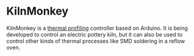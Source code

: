 KilnMonkey
==========

KilnMonkey is a [thermal profiling](http://en.wikipedia.org/wiki/Thermal_profiling) controller based on Arduino. It is being developed to control an electric pottery kiln, but it can also be used to control other kinds of thermal processes like SMD soldering in a reflow oven.
